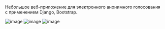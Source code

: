 Небольшое веб-приложение для электронного анонимного голосования с применением Django, Bootstrap.

![image](https://github.com/Dourfyt/voting-system/assets/91504467/bb2ddae3-0700-4e30-bdc5-af5ee09b6ede)
![image](https://github.com/Dourfyt/voting-system/assets/91504467/f9ccf97c-b97f-4f89-a7d2-d0446e93f44a)
![image](https://github.com/Dourfyt/voting-system/assets/91504467/96a8239d-b97b-4575-89d1-c6bd9ebf319f)
